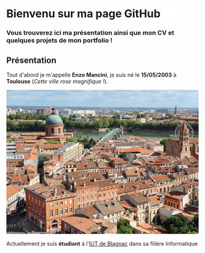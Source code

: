 # Bienvenu sur ma page GitHub <img src="images/GitHub-Mark-Light-32px.png">

  ### Vous trouverez ici ma présentation ainsi que mon CV et quelques projets de mon portfolio !

## Présentation

   Tout d'abord je m'appelle **Enzo Mancini**, je suis né le **15/05/2003** à **Toulouse** (_Cette ville rose magnifique !_).
   
   <img src="images/toulouse_1.png" border_with="3px" border_color="BROWN">
   
   
   
   
   
   
   
   
   

   Actuellement je suis **étudiant** à l'[IUT de Blagnac](https://www.iut-blagnac.fr/fr) dans sa filière Informatique
